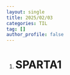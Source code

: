 ```yaml
---
layout: single
title: 2025/02/03
categories: TIL
tag: []
author_profile: false
---
```

 
1. # SPARTA1

